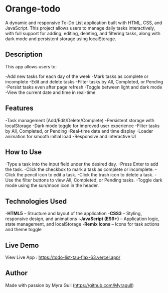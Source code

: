 # Orange-todo

A dynamic and responsive To-Do List application built with HTML, CSS, and JavaScript. This project allows users to manage daily tasks interactively, with full support for
adding, editing, deleting, and filtering tasks, along with dark mode and persistent storage using localStorage.

## Description

This app allows users to:

-Add new tasks for each day of the week
-Mark tasks as complete or incomplete
-Edit and delete tasks
-Filter tasks by All, Completed, or Pending
-Persist tasks even after page refresh
-Toggle between light and dark mode
-View the current date and time in real-time

## Features

-Task management (Add/Edit/Delete/Complete)
-Persistent storage with localStorage
-Dark mode toggle for improved user experience
-Filter tasks by All, Completed, or Pending
-Real-time date and time display
-Loader animation for smooth initial load
-Responsive and interactive UI

## How to Use

-Type a task into the input field under the desired day.
-Press Enter to add the task.
-Click the checkbox to mark a task as complete or incomplete.
-Click the pencil icon to edit a task.
-Click the trash icon to delete a task.
-Use the filter buttons to view All, Completed, or Pending tasks.
-Toggle dark mode using the sun/moon icon in the header.

## Technologies Used

-**HTML5** – Structure and layout of the application
-**CSS3** – Styling, responsive design, and animations
-**JavaScript (ES6+)** – Application logic, state management, and localStorage
-**Remix Icons** – Icons for task actions and theme toggle

## Live Demo

View Live App : https://todo-list-tau-flax-63.vercel.app/

## Author

Made with passion by Myra Gull (https://github.com/Myragull)


